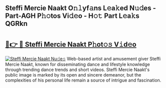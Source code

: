 ## Steffi Mercie Naakt O𝚗𝚕yf𝚊ns L𝚎a𝚔ed N𝚞𝚍es - Part-AGH P𝚑𝚘tos Vi𝚍𝚎o - H𝚘𝚝 Part L𝚎a𝚔s QGRkn

# <h2><a href="http://kf7qsp8.oniu.top/?m=Steffi+Mercie+Naakt">🔗👉 🔴 Steffi Mercie Naakt P𝚑ot𝚘𝚜 V𝚒d𝚎o</a></h2>

[![Steffi Mercie Naakt Nu𝚍e𝚜](https://i.imgur.com/0qMVB7G.gif)](http://kf7qsp8.oniu.top/?m=Steffi+Mercie+Naakt)
Web-based artist and amusement giver Steffi Mercie Naakt, known for disseminating dance and lifestyle knowledge through trending dance trends and short videos. Steffi Mercie Naakt's public image is marked by its open and sincere demeanor, but the complexities of his personal life remain a source of intrigue and fascination.  
